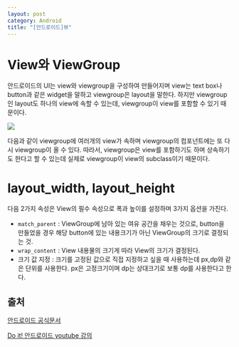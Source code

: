 ```yaml
---
layout: post
category: Android
title: "[안드로이드]뷰"
---
```


# View와 ViewGroup

안드로이드의 UI는 view와 viewgroup을 구성하여 만들어지며 view는 text box나 button과 같은 widget을 말하고 viewgroup은 layout을 말한다. 하지만 viewgroup인 layout도 하나의 view에 속할 수 있는데, viewgroup이 view를 포함할 수 있기 때문이다.

<img src="https://developer.android.com/images/viewgroup_2x.png">

다음과 같이 viewgroup에 여러개의 view가 속하며 viewgroup의 컴포넌트에는 또 다시 viewgroup이 올 수 있다. 따라서, viewgroup은 view를 포함하기도 하며 상속하기도 한다고 할 수 있는데 실제로 viewgroup이 view의 subclass이기 때문이다.

# layout_width, layout_height

다음 2가지 속성은 View의 필수 속성으로 폭과 높이를 설정하며 3가지 옵션을 가진다.

* `match_parent` : ViewGroup에 남아 있는 여유 공간을 채우는 것으로, button을 만들었을 경우 해당 button에 있는 내용크기가 아닌 ViewGroup의 크기로 결정되는 것.
* `wrap_content` : View 내용물의 크기게 따라 View의 크기가 결정된다.
* 크기 값 지정 : 크기를 고정된 값으로 직접 지정하고 싶을 때 사용하는데 px,dp와 같은 단위를 사용한다. px은 고정크기이며 dp는 상대크기로 보통 dp를 사용한다고 한다.

## 출처

[안드로이드 공식문서](https://developer.android.com/training/basics/firstapp/building-ui)

[Do it! 안드로이드 youtube 강의](https://www.youtube.com/watch?v=VWCD91lSm4g&index=15&list=PLG7te9eYUi7sq701GghpoSKe-jbkx9NIF)